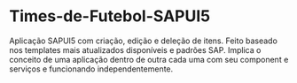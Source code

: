 # Times-de-Futebol-SAPUI5

Aplicação SAPUI5 com criação, edição e deleção de itens. Feito baseado nos templates mais atualizados disponíveis e padrões SAP.
Implica o conceito de uma aplicação dentro de outra cada uma com seu component e serviços e funcionando independentemente.
